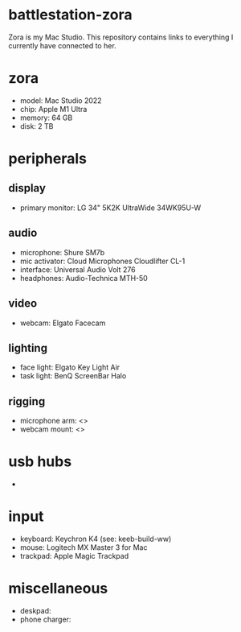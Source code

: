# battlestation-zora
Zora is my Mac Studio. This repository contains links to everything I currently have connected to her.


# zora
- model: Mac Studio 2022
- chip: Apple M1 Ultra
- memory: 64 GB
- disk: 2 TB

# peripherals

## display
- primary monitor: LG 34" 5K2K UltraWide 34WK95U-W

## audio
- microphone: Shure SM7b
- mic activator: Cloud Microphones Cloudlifter CL-1
- interface: Universal Audio Volt 276
- headphones: Audio-Technica MTH-50

## video
- webcam: Elgato Facecam

## lighting
- face light: Elgato Key Light Air
- task light: BenQ ScreenBar Halo

## rigging
- microphone arm: <>
- webcam mount: <>

# usb hubs
- 

# input
- keyboard: Keychron K4 (see: keeb-build-ww)
- mouse: Logitech MX Master 3 for Mac
- trackpad: Apple Magic Trackpad

# miscellaneous
- deskpad: 
- phone charger:
